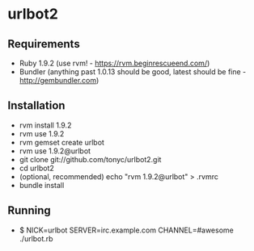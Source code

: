 urlbot2
=======

Requirements 
------------

* Ruby 1.9.2 (use rvm! - https://rvm.beginrescueend.com/)
* Bundler (anything past 1.0.13 should be good, latest should be fine - http://gembundler.com)

Installation
------------
* rvm install 1.9.2
* rvm use 1.9.2
* rvm gemset create urlbot
* rvm use 1.9.2@urlbot
* git clone git://github.com/tonyc/urlbot2.git 
* cd urlbot2
* (optional, recommended) echo "rvm 1.9.2@urlbot" > .rvmrc
* bundle install

Running
-------

* $ NICK=urlbot SERVER=irc.example.com CHANNEL=#awesome ./urlbot.rb
